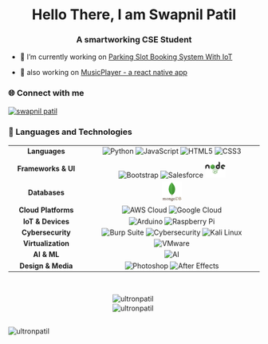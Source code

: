 <h1 align="center">Hello There, I am Swapnil Patil</h1>
<h3 align="center">A smartworking CSE Student</h3>

- 🔭 I’m currently working on [Parking Slot Booking System With IoT](https://github.com/ultronpatil/park_your_ride)

- 🧮 also working on [MusicPlayer - a react native app](https://github.com/ultronpatil/MusicPlayer_React_native)

### 🌐 Connect with me
<p align="left">
<a href="https://linkedin.com/in/swapnil patil" target="blank"><img align="center" src="https://raw.githubusercontent.com/rahuldkjain/github-profile-readme-generator/master/src/images/icons/Social/linked-in-alt.svg" alt="swapnil patil" height="30" width="40" /></a>
</p>




### 🧠 Languages and Technologies

<div align="center">

<table style="width:100%;">
  <tr align="center">
    <td style="width:180px;"><strong>Languages</strong></td>
    <td style="width:600px;">
      <img width="40px" src="https://img.icons8.com/color/48/000000/python.png" alt="Python"/>
      <img width="40px" src="https://img.icons8.com/color/48/000000/javascript.png" alt="JavaScript"/>
      <img width="40px" src="https://img.icons8.com/color/48/000000/html-5.png" alt="HTML5"/>
      <img width="40px" src="https://img.icons8.com/color/48/000000/css3.png" alt="CSS3"/>
    </td>
  </tr>

  <tr align="center">
    <td style="width:180px;"><strong>Frameworks & UI</strong></td>
    <td style="width:600px;">
      <img width="40px" src="https://img.icons8.com/color/48/000000/bootstrap.png" alt="Bootstrap"/>
      <img width="40px" src="https://img.icons8.com/ios-filled/50/2489ca/salesforce.png" alt="Salesforce"/>
      <img width="40px" src="https://raw.githubusercontent.com/devicons/devicon/master/icons/nodejs/nodejs-original-wordmark.svg" alt="Node.js"/>
    </td>
  </tr>

  <tr align="center">
    <td style="width:180px;"><strong>Databases</strong></td>
    <td style="width:600px;">
      <img width="40px" src="https://raw.githubusercontent.com/devicons/devicon/master/icons/mongodb/mongodb-original-wordmark.svg" alt="MongoDB"/>
    </td>
  </tr>

  <tr align="center">
    <td style="width:180px;"><strong>Cloud Platforms</strong></td>
    <td style="width:600px;">
      <img width="40px" src="https://img.icons8.com/color/48/000000/amazon-web-services.png" alt="AWS Cloud"/>
      <img width="40px" src="https://img.icons8.com/color/48/000000/google-cloud.png" alt="Google Cloud"/>
    </td>
  </tr>

  <tr align="center">
    <td style="width:180px;"><strong>IoT & Devices</strong></td>
    <td style="width:600px;">
      <img width="40px" src="https://img.icons8.com/ios-filled/50/000000/arduino.png" alt="Arduino"/>
      <img width="40px" src="https://upload.wikimedia.org/wikipedia/en/c/cb/Raspberry_Pi_Logo.svg" alt="Raspberry Pi"/>
    </td>
  </tr>

  <tr align="center">
    <td style="width:180px;"><strong>Cybersecurity</strong></td>
    <td style="width:600px;">
      <img width="40px" src="https://avatars.githubusercontent.com/u/23945339?s=200&v=4" alt="Burp Suite"/>
      <img width="40px" src="https://img.icons8.com/color/48/000000/security-checked.png" alt="Cybersecurity"/>
      <img width="40px" src="https://github.com/ultronpatil/ultronpatil/assets/108104108/9998f7c0-0165-4c5c-a207-8e9b6ea78d18" alt="Kali Linux"/>
    </td>
  </tr>

  <tr align="center">
    <td style="width:180px;"><strong>Virtualization</strong></td>
    <td style="width:600px;">
      <img width="40px" src="https://img.icons8.com/color/48/000000/vmware.png" alt="VMware"/>
    </td>
  </tr>

  <tr align="center">
    <td style="width:180px;"><strong>AI & ML</strong></td>
    <td style="width:600px;">
      <img width="40px" src="https://img.icons8.com/color/48/000000/artificial-intelligence.png" alt="AI"/>
    </td>
  </tr>

  <tr align="center">
    <td style="width:180px;"><strong>Design & Media</strong></td>
    <td style="width:600px;">
      <img width="40px" src="https://img.icons8.com/color/48/000000/adobe-photoshop.png" alt="Photoshop"/>
      <img width="40px" src="https://img.icons8.com/color/48/000000/adobe-after-effects.png" alt="After Effects"/>
    </td>
  </tr>
</table>

</div>





<br/>

<div style="display: flex; justify-content: center;"><div><p><img align="left" src="https://github-readme-stats.vercel.app/api/top-langs?username=ultronpatil&show_icons=true&locale=en&layout=compact" alt="ultronpatil" /></p><p>&nbsp;<img align="center" src="https://github-readme-stats.vercel.app/api?username=ultronpatil&show_icons=true&locale=en" alt="ultronpatil" /></p></div></div>

<p><img align="center" src="https://github-readme-streak-stats.herokuapp.com/?user=ultronpatil&" alt="ultronpatil" /></p>
